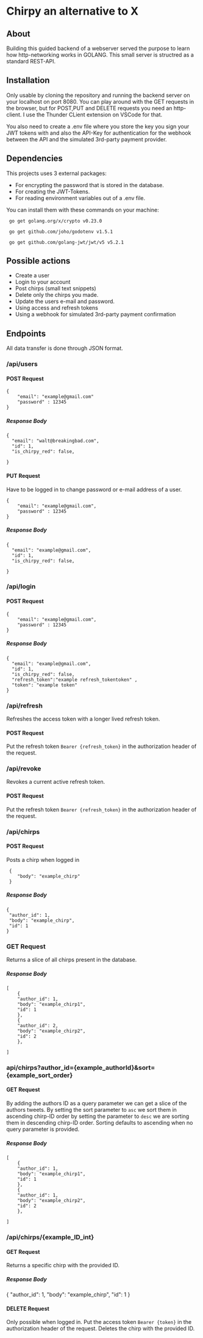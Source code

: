 # Chirpy an alternative to X

## About
Building this guided backend of a webserver served the purpose to learn how http-networking works in GOLANG.
This small server is structred as a standard REST-API.

## Installation
Only usable by cloning the repository and running the backend server on your localhost on port 8080.
You can play around with the GET requests in the browser, but for POST,PUT and DELETE requests you need an http-client.
I use the Thunder CLient extension on VSCode for that.


You also need to create a .env file where you store the key you sign your JWT tokens with and also the API-Key for authentication for the webhook between the API and the simulated 3rd-party payment provider. 

## Dependencies
This projects uses 3 external packages:
+ For encrypting the password that is stored in the database.
+ For creating the JWT-Tokens.
+ For reading environment variables out of a .env file.


You can install them with these commands on your machine:

```
 go get golang.org/x/crypto v0.23.0

 go get github.com/joho/godotenv v1.5.1

 go get github.com/golang-jwt/jwt/v5 v5.2.1
```

## Possible actions
+ Create a user
+ Login to your account
+ Post chirps (small text snippets)
+ Delete only the chirps you made.
+ Update the users e-mail and password.
+ Using access and refresh tokens
+ Using a webhook for simulated 3rd-party payment confirmation

## Endpoints
All data transfer is done through JSON format.

### /api/users
#### POST Request
```
{
    "email": "example@gmail.com"
    "password" : 12345
}
```
##### Response Body
```
{
  "email": "walt@breakingbad.com",
  "id": 1,
  "is_chirpy_red": false,
  
} 
```
#### PUT Request
Have to be logged in to change password or e-mail address of a user.
```
{
    "email": "example@gmail.com",
    "password" : 12345
}
```
##### Response Body
```
{
  "email": "example@gmail.com",
  "id": 1,
  "is_chirpy_red": false,
  
}
```
### /api/login
#### POST Request
```
{ 
    "email": "example@gmail.com",
    "password" : 12345
}
```
##### Response Body
```
{
  "email": "example@gmail.com",
  "id": 1,
  "is_chirpy_red": false,
  "refresh_token":"example refresh_tokentoken" ,
  "token": "example token"
}
```

### /api/refresh
Refreshes the access token with a longer lived refresh token.

#### POST Request
Put the refresh token `Bearer {refresh_token}`  in the authorization header of the request. 

### /api/revoke 
Revokes a current active refresh token.

#### POST Request
Put the refresh token `Bearer {refresh_token}`  in the authorization header of the request. 

### /api/chirps

#### POST Request
Posts a chirp when logged in

```
 {
    "body": "example_chirp"
 }
 ```
 ##### Response Body
 ```
 {
  "author_id": 1,
  "body": "example_chirp",
  "id": 1
}
 ```
### GET Request
Returns a slice of all chirps present in the database.

##### Response Body
```
[
    {
    "author_id": 1,
    "body": "example_chirp1",
    "id": 1
    },
    {
    "author_id": 2,
    "body": "example_chirp2",
    "id": 2
    },

]
```
### api/chirps?author_id={example_authorId}&sort={example_sort_order}

#### GET Request
By adding the authors ID as a query parameter we can get a slice of the authors tweets. By setting the sort parameter to `asc` we sort them in ascending chirp-ID order by setting the parameter to `desc` we are sorting them in descending chirp-ID order.
Sorting defaults to ascending when no query parameter is provided.

##### Response Body
```
[
    {
    "author_id": 1,
    "body": "example_chirp1",
    "id": 1
    },
    {
    "author_id": 1,
    "body": "example_chirp2",
    "id": 2
    },

]
```
### /api/chirps/{example_ID_int}

#### GET Request
Returns a specific chirp with the provided ID.

##### Response Body
{
  "author_id": 1,
  "body": "example_chirp",
  "id": 1
}
 #### DELETE Request
 Only possible when logged in.
 Put the access token `Bearer {token}` in the authorization header of the request. 
 Deletes the chirp with the provided ID.







